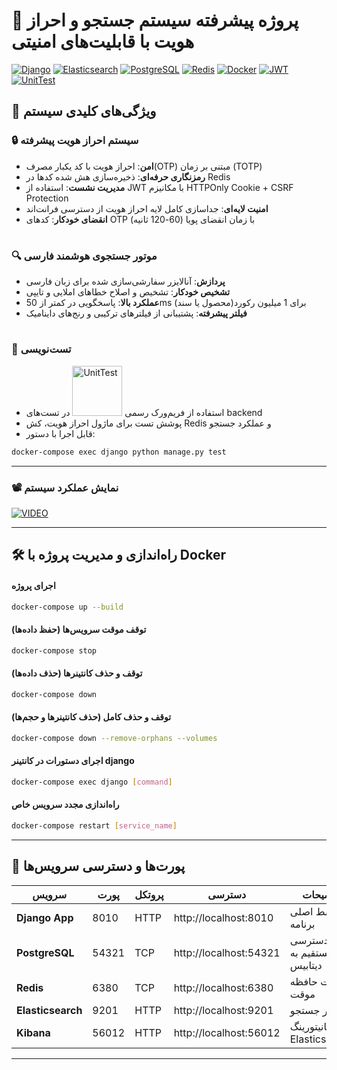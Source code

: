 # 🌟 پروژه پیشرفته سیستم جستجو و احراز هویت با قابلیت‌های امنیتی

[![Django](https://img.shields.io/badge/Django-092E20?style=for-the-badge&logo=django&logoColor=white)](https://www.djangoproject.com/)
[![Elasticsearch](https://img.shields.io/badge/Elasticsearch-005571?style=for-the-badge&logo=elasticsearch&logoColor=white)](https://www.elastic.co/)
[![PostgreSQL](https://img.shields.io/badge/PostgreSQL-4169E1?style=for-the-badge&logo=postgresql&logoColor=white)](https://www.postgresql.org/)
[![Redis](https://img.shields.io/badge/Redis-DC382D?style=for-the-badge&logo=redis&logoColor=white)](https://redis.io/)
[![Docker](https://img.shields.io/badge/Docker-2496ED?style=for-the-badge&logo=docker&logoColor=white)](https://www.docker.com/)
[![JWT](https://img.shields.io/badge/JWT-000000?style=for-the-badge&logo=JSON%20web%20tokens&logoColor=white)](https://jwt.io/)
[![UnitTest](https://img.shields.io/badge/UnitTest-FA7343?style=for-the-badge&logo=python&logoColor=white)](#)

## 🚀 ویژگی‌های کلیدی سیستم

### 🔒 سیستم احراز هویت پیشرفته
- **امن**: احراز هویت با کد یکبار مصرف(OTP) مبتنی بر زمان (TOTP)
- **رمزنگاری حرفه‌ای**: ذخیره‌سازی هش شده کدها در Redis
- **مدیریت نشست**: استفاده از JWT با مکانیزم HTTPOnly Cookie + CSRF Protection
- **امنیت لایه‌ای**: جداسازی کامل لایه احراز هویت از دسترسی فرانت‌اند
- **انقضای خودکار**: کدهای OTP با زمان انقضای پویا (60-120 ثانیه)
#

### 🔍 موتور جستجوی هوشمند فارسی
- **پردازش**: آنالایزر سفارشی‌سازی شده برای زبان فارسی
- **تشخیص خودکار**: تشخیص و اصلاح خطاهای املایی و تایپی
- **عملکرد بالا**: پاسخگویی در کمتر از 50ms برای 1 میلیون رکورد(محصول یا سند)
- **فیلتر پیشرفته**: پشتیبانی از فیلترهای ترکیبی و رنج‌های داینامیک
  #

### 🧪 تست‌نویسی
- استفاده از فریم‌ورک رسمی <img src="https://img.shields.io/badge/UnitTest-FA7343?style=for-the-badge&logo=python&logoColor=white" alt="UnitTest" width="80"/>
 در تست‌های backend
- پوشش تست برای ماژول احراز هویت، کش Redis و عملکرد جستجو
- قابل اجرا با دستور:
```bash
docker-compose exec django python manage.py test
```


---


### 📽 نمایش عملکرد سیستم

[![VIDEO](https://img.shields.io/badge/VIDEO-FF0000?style=for-the-flat&logo=film&logoColor=white)](https://example.com/video-demo)


---
## 🛠 راه‌اندازی و مدیریت پروژه با Docker

#### اجرای پروژه
```bash
docker-compose up --build
```

#### توقف موقت سرویس‌ها (حفظ داده‌ها)
```bash
docker-compose stop
```

#### توقف و حذف کانتینرها (حذف داده‌ها)
```bash
docker-compose down
```

#### توقف و حذف کامل (حذف کانتینرها و حجم‌ها)
```bash
docker-compose down --remove-orphans --volumes
```


#### اجرای دستورات در کانتینر django
```bash
docker-compose exec django [command]
```

#### راه‌اندازی مجدد سرویس خاص
```bash
docker-compose restart [service_name]
```
---


## 🔌 پورت‌ها و دسترسی سرویس‌ها

| سرویس             | پورت  | پروتکل | دسترسی                  | توضیحات                     |
|-------------------|-------|---------|-------------------------|-----------------------------|
| **Django App**    | 8010  | HTTP    | http://localhost:8010   | رابط اصلی برنامه            |
| **PostgreSQL**    | 54321 | TCP     | http://localhost:54321       | دسترسی مستقیم به دیتابیس    |
| **Redis**         | 6380  | TCP     | http://localhost:6380        | مدیریت حافظه موقت           |
| **Elasticsearch** | 9201  | HTTP    | http://localhost:9201   | موتور جستجو                 |
| **Kibana**        | 56012  | HTTP    | http://localhost:56012   | مانیتورینگ Elasticsearch    |





---
